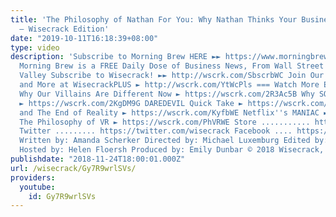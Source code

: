 ```yaml
---
title: 'The Philosophy of Nathan For You: Why Nathan Thinks Your Business Will Fail
  – Wisecrack Edition'
date: "2019-10-11T16:18:39+08:00"
type: video
description: 'Subscribe to Morning Brew HERE ►► https://www.morningbrew.com/?utm_source=wisecrack
  Morning Brew is a FREE Daily Dose of Business News, From Wall Street to Silicon
  Valley Subscribe to Wisecrack! ►► http://wscrk.com/SbscrbWC Join Our Discord Chat
  and More at WisecrackPLUS ► http://wscrk.com/YtWcPls === Watch More Episodes! ===
  Why Our Villains Are Different Now ► https://wscrk.com/2R3Ac5B Why SOUTH PARK Apologized
  ► https://wscrk.com/2KgDM9G DAREDEVIL Quick Take ► https://wscrk.com/2DGLcm9 Kanye
  and The End of Reality ► https://wscrk.com/KyfbWE Netflix''s MANIAC ► https://wscrk.com/2A0dQKZ
  The Philosophy of VR ► https://wscrk.com/PhVRWE Store ........... http://wisecrackstore.com
  Twitter ......... https://twitter.com/wisecrack Facebook .... https://facebook.com/wisecrackedu
  Written by: Amanda Scherker Directed by: Michael Luxemburg Edited by: Andrew Nishimura
  Hosted by: Helen Floersh Produced by: Emily Dunbar © 2018 Wisecrack, Inc.'
publishdate: "2018-11-24T18:00:01.000Z"
url: /wisecrack/Gy7R9wrlSVs/
providers:
  youtube:
    id: Gy7R9wrlSVs
---
```

